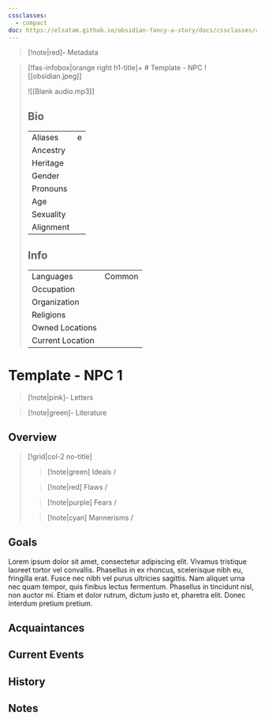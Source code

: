 ```yaml
---
cssclasses:
  - compact
doc: https://elsatam.github.io/obsidian-fancy-a-story/docs/cssclasses/compact.html
---
```


> [!note|red]- Metadata
>

> [!fas-infobox|orange right h1-title]+ # Template - NPC
> ![[obsidian.jpeg]]
> 
> ![[Blank audio.mp3]]
> 
> ## Bio
>
> |  |  |
> |:--|:--|
> | Aliases | e  |
> | Ancestry |   |
> | Heritage |   |
> | Gender |   |
> | Pronouns |   |
> | Age |   |
> | Sexuality |   |
> | Alignment |   |
>
> ## Info
> 
> |  |  |
> |:--|:--|
> | Languages | Common |
> | Occupation |   |
> | Organization |   |
> | Religions |   |
> | Owned Locations |   |
> | Current Location |   |


# Template - NPC 1

> [!note|pink]- Letters
>

> [!note|green]- Literature
> 

## Overview

> [!grid|col-2 no-title]
> > [!note|green] Ideals
> > /
> 
> > [!note|red] Flaws
> > /
> 
> > [!note|purple] Fears
> > /
> 
> > [!note|cyan] Mannerisms
> > /

## Goals

Lorem ipsum dolor sit amet, consectetur adipiscing elit. Vivamus tristique laoreet tortor vel convallis. Phasellus in ex rhoncus, scelerisque nibh eu, fringilla erat. Fusce nec nibh vel purus ultricies sagittis. Nam aliquet urna nec quam tempor, quis finibus lectus fermentum. Phasellus in tincidunt nisl, non auctor mi. Etiam et dolor rutrum, dictum justo et, pharetra elit. Donec interdum pretium pretium.

## Acquaintances

## Current Events

## History

## Notes